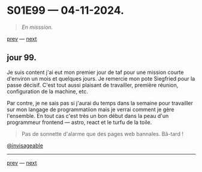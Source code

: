 # S01E99 — 04-11-2024.

> *En misssion.*

[prev](S01E98-03-11-2024.md) — [next](S01E01-29-07-2024.md)     

## jour 99.

Je suis content j'ai eut mon premier jour de taf pour une mission courte d'environ un mois et quelques jours. Je remercie mon pote Siegfried pour la passe décisif. C'est tout aussi plaisant de travailler, première réunion, configuration de la machine, etc.

Par contre, je ne sais pas si j'aurai du temps dans la semaine pour travailler sur mon langage de programmatiion mais je verrai comment je gère l'ensemble.  En tout cas c'est très un bon début dans la peau d'un programmeur frontend — astro, react et le turfu de la toile. 

> Pas de sonnette d'alarme que des pages web bannales. Bâ-tard !

[@invisageable](https://twitter.com/invisageable)   

---

[prev](S01E98-03-11-2024.md) — [next](S01E01-29-07-2024.md)   

